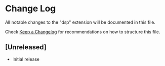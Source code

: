 # Change Log

All notable changes to the "dsp" extension will be documented in this file.

Check [Keep a Changelog](http://keepachangelog.com/) for recommendations on how to structure this file.

## [Unreleased]

- Initial release